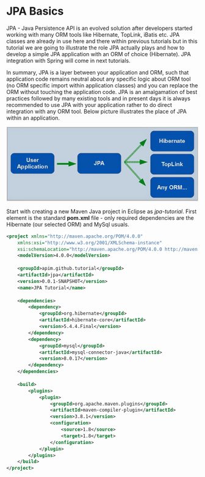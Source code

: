 # JPA Basics

JPA - Java Persistence API is an evolved solution after developers started working with many ORM tools like Hibernate, TopLink, iBatis etc. JPA classes are already in use here and there within previous tutorials but in this tutorial we are going to illustrate the role JPA actually plays and how to develop a simple JPA application with an ORM of choice (Hibernate). JPA integration with Spring will come in next tutorials.

In summary, JPA is a layer between your application and ORM, such that application code remains neutral about any specific logic about ORM tool (no ORM specific import within application classes) and you can replace the ORM without touching the application code. JPA is an amalgamation of best practices followed by many existing tools and in present days it is always recommended to use JPA with your application rather to do direct integration with any ORM tool. Below picture illustrates the place of JPA within an application.

![](/images/jpa_basics.jpg)

Start with creating a new Maven Java project in Eclipse as *jpa-tutorial*. First element is the standard **pom.xml** file - only required dependencies are the Hibernate (our selected ORM) and MySql usuals.

```xml
<project xmlns="http://maven.apache.org/POM/4.0.0"
	xmlns:xsi="http://www.w3.org/2001/XMLSchema-instance"
	xsi:schemaLocation="http://maven.apache.org/POM/4.0.0 http://maven.apache.org/xsd/maven-4.0.0.xsd">
	<modelVersion>4.0.0</modelVersion>

	<groupId>apim.github.tutorial</groupId>
	<artifactId>jpa</artifactId>
	<version>0.0.1-SNAPSHOT</version>
	<name>JPA Tutorial</name>

	<dependencies>
		<dependency>
			<groupId>org.hibernate</groupId>
			<artifactId>hibernate-core</artifactId>
			<version>5.4.4.Final</version>
		</dependency>
		<dependency>
			<groupId>mysql</groupId>
			<artifactId>mysql-connector-java</artifactId>
			<version>8.0.17</version>
		</dependency>
	</dependencies>

	<build>
		<plugins>
			<plugin>
				<groupId>org.apache.maven.plugins</groupId>
				<artifactId>maven-compiler-plugin</artifactId>
				<version>3.8.1</version>
				<configuration>
					<source>1.8</source>
					<target>1.8</target>
				</configuration>
			</plugin>
		</plugins>
	</build>
</project>
```